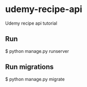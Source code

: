 # udemy-recipe-api

Udemy recipe api tutorial

## Run

$ python manage.py runserver

## Run migrations

$ python manage.py migrate
